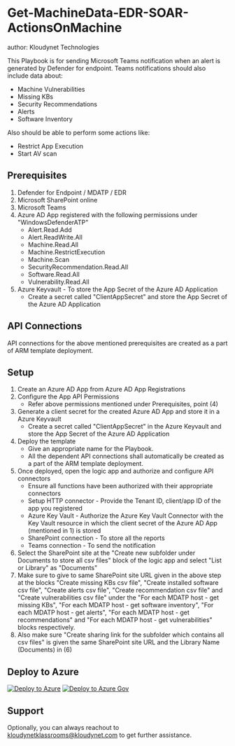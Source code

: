# Get-MachineData-EDR-SOAR-ActionsOnMachine
author: Kloudynet Technologies

This Playbook is for sending Microsoft Teams notification when an alert is generated by Defender for endpoint. Teams notifications should also include data about:
-	Machine Vulnerabilities
-	Missing KBs
-	Security Recommendations
-	Alerts
-	Software Inventory

Also should be able to perform some actions like:
-	Restrict App Execution
-	Start AV scan

## Prerequisites
1. Defender for Endpoint / MDATP / EDR
2. Microsoft SharePoint online
3. Microsoft Teams
4. Azure AD App registered with the following permissions under "WindowsDefenderATP"
    - Alert.Read.Add
    - Alert.ReadWrite.All
    - Machine.Read.All
    - Machine.RestrictExecution
    - Machine.Scan
    - SecurityRecommendation.Read.All
    - Software.Read.All
    - Vulnerability.Read.All
5. Azure Keyvault - To store the App Secret of the Azure AD Application
    - Create a secret called "ClientAppSecret" and store the App Secret of the Azure AD Application

## API Connections
API connections for the above mentioned prerequisites are created as a part of ARM template deployment.

## Setup
1. Create an Azure AD App from Azure AD App Registrations
2. Configure the App API Permissions
    - Refer above permissions mentioned under Prerequisites, point (4)
3. Generate a client secret for the created Azure AD App and store it in a Azure Keyvault
    - Create a secret called "ClientAppSecret" in the Azure Keyvault and store the App Secret of the Azure AD Application
4. Deploy the template
    - Give an appropriate name for the Playbook.
    - All the dependent API connections shall automatically be created as a part of the ARM template deployment.
5. Once deployed, open the logic app and authorize and configure API connectors
    - Ensure all functions have been authorized with their appropriate connectors
    - Setup HTTP connector - Provide the Tenant ID, client/app ID of the app you registered
    - Azure Key Vault - Authorize the Azure Key Vault Connector with the Key Vault resource in which the client secret of the Azure AD App (mentioned in 1) is stored
    - SharePoint connection - To store all the reports
    - Teams connection - To send the notification
6. Select the SharePoint site at the "Create new subfolder under Documents to store all csv files" block of the logic app and select "List or Library" as "Documents"
7. Make sure to give to same SharePoint site URL given in the above step at the blocks "Create missing KBs csv file", "Create installed software csv file", "Create alerts csv file", "Create recommendation csv file" and "Create vulnerabilities csv file" under the "For each MDATP host - get missing KBs", "For each MDATP host - get software inventory", "For each MDATP host - get alerts", "For each MDATP host - get recommendations" and "For each MDATP host - get vulnerabilities" blocks respectively.
8. Also make sure "Create sharing link for the subfolder which contains all csv files" is given the same SharePoint site URL and the Library Name  (Documents) in (6)

## Deploy to Azure
[![Deploy to Azure](https://aka.ms/deploytoazurebutton)](https://portal.azure.com/#create/Microsoft.Template/uri/https%3A%2F%2Fraw.githubusercontent.com%2Fkloudynetklassrooms%2FAzure-Sentinel%2Fmaster%2FPlaybooks%2FGet-MachineData-EDR-SOAR-ActionsOnMachine%2Fazuredeploy.json)
[![Deploy to Azure Gov](https://aka.ms/deploytoazuregovbutton)](https://portal.azure.us/#create/Microsoft.Template/uri/https%3A%2F%2Fraw.githubusercontent.com%2Fkloudynetklassrooms%2FAzure-Sentinel%2Fmaster%2FPlaybooks%2FGet-MachineData-EDR-SOAR-ActionsOnMachine%2Fazuredeploy.json)

## Support
Optionally, you can always reachout to kloudynetklassrooms@kloudynet.com to get further assistance.
